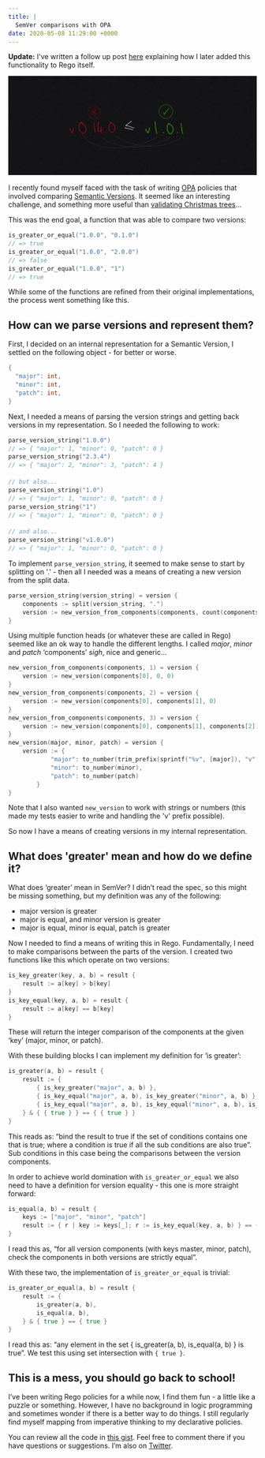 ```yaml
---
title: |
  SemVer comparisons with OPA
date: 2020-05-08 11:29:00 +0000
---
```


**Update:** I've written a follow up post [here](/posts/2020-08-31-rego-semver-contribution/) explaining how I later added this functionality to Rego itself.

![versions.png](versions.png)

I recently found myself faced with the task of writing [OPA](https://www.openpolicyagent.org/) policies that involved comparing [Semantic Versions](https://semver.org/). It seemed like an interesting challenge, and something more useful than [validating Christmas trees](https://github.com/charlieegan3/policing-christmas-trees)...

This was the end goal, a function that was able to compare two versions:

```go
is_greater_or_equal("1.0.0", "0.1.0")
// => true
is_greater_or_equal("1.0.0", "2.0.0")
// => false
is_greater_or_equal("1.0.0", "1")
// => true
```

While some of the functions are refined from their original implementations, the
process went something like this.

## How can we parse versions and represent them?

First, I decided on an internal representation for a Semantic Version, I settled
on the following object - for better or worse.

```go
{
  "major": int,
  "minor": int,
  "patch": int,
}
```

Next, I needed a means of parsing the version strings and getting back versions
in my representation. So I needed the following to work:

```go
parse_version_string("1.0.0")
// => { "major": 1, "minor": 0, "patch": 0 }
parse_version_string("2.3.4")
// => { "major": 2, "minor": 3, "patch": 4 }

// but also...
parse_version_string("1.0")
// => { "major": 1, "minor": 0, "patch": 0 }
parse_version_string("1")
// => { "major": 1, "minor": 0, "patch": 0 }

// and also...
parse_version_string("v1.0.0")
// => { "major": 1, "minor": 0, "patch": 0 }
```

To implement `parse_version_string`, it seemed to make sense to start by
splitting on '.' - then all I needed was a means of creating a new version from
the split data.

```go
parse_version_string(version_string) = version {
	components := split(version_string, ".")
	version := new_version_from_components(components, count(components))
}
```

Using multiple function heads (or whatever these are called in Rego) seemed like
an ok way to handle the different lengths. I called *major*, *minor* and *patch*
‘components’ *sigh*, nice and generic...

```go
new_version_from_components(components, 1) = version {
	version := new_version(components[0], 0, 0)
}
new_version_from_components(components, 2) = version {
	version := new_version(components[0], components[1], 0)
}
new_version_from_components(components, 3) = version {
	version := new_version(components[0], components[1], components[2])
}
new_version(major, minor, patch) = version {
	version := {
			"major": to_number(trim_prefix(sprintf("%v", [major]), "v")),
			"minor": to_number(minor),
			"patch": to_number(patch)
		}
}
```

Note that I also wanted `new_version` to work with strings or numbers (this made my tests easier to write and handling the 'v' prefix possible).

So now I have a means of creating versions in my internal representation.

## What does 'greater' mean and how do we define it?

What does ‘greater’ mean in SemVer? I didn’t read the spec, so this might be
missing something, but my definition was any of the following:

- major version is greater
- major is equal, and minor version is greater
- major is equal, minor is equal, patch is greater

Now I needed to find a means of writing this in Rego. Fundamentally, I need to
make comparisons between the parts of the version. I created two functions like
this which operate on two versions:

```go
is_key_greater(key, a, b) = result {
	result := a[key] > b[key]
}
is_key_equal(key, a, b) = result {
	result := a[key] == b[key]
}
```

These will return the integer comparison of the components at the given ‘key’
(major, minor, or patch).

With these building blocks I can implement my definition for ‘is greater’:

```go
is_greater(a, b) = result {
	result := {
		{ is_key_greater("major", a, b) },
		{ is_key_equal("major", a, b), is_key_greater("minor", a, b) },
		{ is_key_equal("major", a, b), is_key_equal("minor", a, b), is_key_greater("patch", a, b) },
	} & { { true } } == { { true } }
}
```

This reads as: “bind the result to true if the set of conditions contains one
that is true; where a condition is true if all the sub conditions are also
true”. Sub conditions in this case being the comparisons between the version
components.

In order to achieve world domination with `is_greater_or_equal` we also need to
have a definition for version equality - this one is more straight forward:

```go
is_equal(a, b) = result {
	keys := ["major", "minor", "patch"]
	result := { r | key := keys[_]; r := is_key_equal(key, a, b) } == { true }
}
```

I read this as, “for all version components (with keys master, minor, patch),
check the components in both versions are strictly equal”.

With these two, the implementation of `is_greater_or_equal` is trivial:

```go
is_greater_or_equal(a, b) = result {
	result := {
		is_greater(a, b),
		is_equal(a, b),
	} & { true } == { true }
}
```

I read this as: “any element in the set { is_greater(a, b), is_equal(a, b) } is
true”. We test this using set intersection with `{ true }`.

## This is a mess, you should go back to school!

I’ve been writing Rego policies for a while now, I find them fun - a little like a puzzle or something. However, I have no background in logic programming and sometimes wonder if there is a better way to do things. I still regularly find myself mapping from imperative thinking to my declarative policies.

You can review all the code in [this gist](https://gist.github.com/charlieegan3/76dbec05c65164ac98dfec74b1381c5a). Feel free to comment there if you have questions or suggestions. I’m also on [Twitter](https://twitter.com/charlieegan3).
